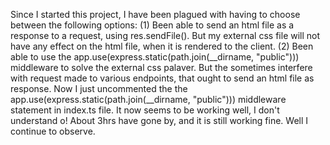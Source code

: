 Since I started this project, I have been plagued with having to choose between the following options:
(1) Been able to send an html file as a response to a request, using res.sendFile(). But my external css file will not have any effect on the html file, when it is rendered to the client.
(2) Been able to use the app.use(express.static(path.join(__dirname, "public"))) middleware to solve the external css palaver. But the sometimes interfere with request made to various endpoints, that ought to send an html file as response.
Now I just uncommented the the app.use(express.static(path.join(__dirname, "public"))) middleware statement in index.ts file. It now seems to be working well, I don't understand o!
About 3hrs have gone by, and it is still working fine. Well I continue to observe.